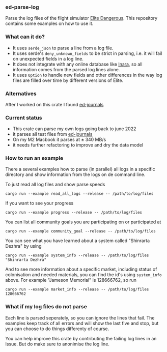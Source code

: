 ### ed-parse-log
Parse the log files of the flight simulator [Elite Dangerous](https://www.elitedangerous.com/). This repository contains some examples on how to use it.

### What can it do?
* It uses `serde_json` to parse a line from a log file. 
* It uses serde's `deny_unknown_fields` to be strict in parsing, i.e. it will fail on unexpected fields in a log line. 
* It does not integrate with any online database like [Inara](inara.cz), so all information comes from the parsed log lines alone. 
* It uses `Option` to handle new fields and other differences in the way log files are filled over time by different versions of Elite.

### Alternatives
After I worked on this crate I found [ed-journals](https://github.com/rster2002/ed-journals)

### Current status
* This crate can parse my own logs going back to june 2022
* it parses all test files from [ed-journals](https://github.com/rster2002/ed-journals)
* On my M2 Macbook it parses at ± 340 MB/s
* it needs further refactoring to improve and dry the data model

### How to run an example

There a several examples how to parse (in parallel) all logs in a specific directory and show information from the logs on de command line.

To just read all log files and show parse speeds

    cargo run --example read_all_logs --release -- /path/to/log/files  

If you want to see your progress

    cargo run --example progress --release -- /path/to/log/files  

You can list all community goals you are participating on or participated at

    cargo run --example community_goal --release -- /path/to/log/files  

You can see what you have learned about a system called "Shinrarta Dezhra" by using

    cargo run --example system_info --release -- /path/to/log/files "Shinrarta Dezhra"

And to see more information about a specific market, including status of colonisation and needed materials, you can find the id's using `system_info` above. For example "Jameson Memorial" is 128666762, so run

    cargo run --example market_info --release -- /path/to/log/files 128666762

### What if my log files do not parse
Each line is parsed seperately, so you can ignore the lines that fail. The examples keep track of all errors and will show the last five and stop, but you can choose to do things differenty of course.

You can help improve this crate by contributing the failing log lines in an Issue. But do make sure to anonimise the log line.